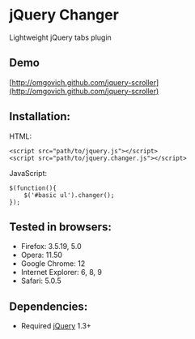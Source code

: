 # jQuery Changer

Lightweight jQuery tabs plugin

## Demo

[http://omgovich.github.com/jquery-scroller](http://omgovich.github.com/jquery-scroller)


## Installation:

HTML:

    <script src="path/to/jquery.js"></script>
    <script src="path/to/jquery.changer.js"></script>

JavaScript:

    $(function(){
        $('#basic ul').changer();
    });


## Tested in browsers:

* Firefox: 3.5.19, 5.0
* Opera: 11.50
* Google Chrome: 12
* Internet Explorer: 6, 8, 9
* Safari: 5.0.5


## Dependencies:

* Required [jQuery](http://jquery.com) 1.3+